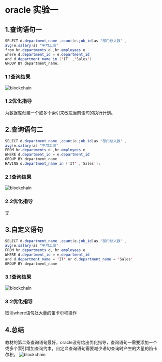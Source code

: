 # oracle 实验一
## 1.查询语句一
```java
SELECT d.department_name ,count(e.job_id)as "部门总人数" ,
avg(e.salary)as "平均工资"
from hr.departments d ,hr.employees e
where d.department_id = e.department_id
and d.department_name in ('IT' ,'Sales')
GROUP BY department_name;
```
### 1.1查询结果
![blockchain](https://github.com/DevinChenPeng/oracle/blob/master/UD4K3WWOLD_O%5B8_S0CO60%5DI.png "区块链")
### 1.2优化指导
为数据库创建一个或多个索引来改进当前语句的执行计划。

## 2.查询语句二
```java
SELECT d.department_name ,count(e.job_id)as "部门总人数" ,
avg(e.salary)as "平均工资"
FROM hr.departments d ,hr.employees e
WHERE d.department_id = e.department_id
GROUP BY department_name
HAVING d.department_name in ('IT' ,'Sales');
```
### 2.1查询结果
![blockchain](https://github.com/DevinChenPeng/oracle/blob/master/UD4K3WWOLD_O%5B8_S0CO60%5DI.png "区块链")
### 2.2优化指导
无

## 3.自定义语句
```java
SELECT d.department_name ,count(e.job_id)as "部门总人数" ,
avg(e.salary)as "平均工资"
FROM hr.departments d, hr.employees e
WHERE d.department_id = e.department_id
and d.department_name = 'IT' or d.department_name = 'Sales'
GROUP BY department_name 
```
### 3.1查询结果
![blockchain](https://github.com/DevinChenPeng/oracle/blob/master/UD4K3WWOLD_O%5B8_S0CO60%5DI.png "区块链")

### 3.2优化指导
取消where语句处大量的笛卡尔积操作

## 4.总结
教材的第二条查询语句最好，oracle没有给出优化指导，查询语句一需要添加一个或多个索引增加查询约束，自定义查询语句需要减少语句查询时产生的大量的笛卡尔积。
![blockchain]()
